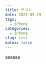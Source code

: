 ```yaml
---
title: テスト
date: 2021-05-29
tags:
  - iPhone
categories:
  - iPhone
slug: test
katex: false
---
```

aaaaaa